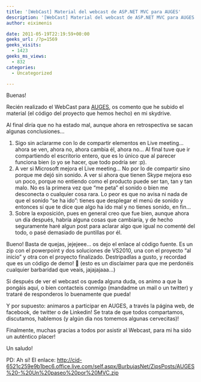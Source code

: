 ```yaml
---
title: '[WebCast] Material del webcast de ASP.NET MVC para AUGES'
description: '[WebCast] Material del webcast de ASP.NET MVC para AUGES'
author: eiximenis

date: 2011-05-19T22:19:59+00:00
geeks_url: /?p=1569
geeks_visits:
  - 1423
geeks_ms_views:
  - 832
categories:
  - Uncategorized

---
```

Buenas!

Recién realizado el WebCast para <a href="http://www.auges.org" target="_blank" rel="noopener noreferrer">AUGES</a>, os comento que he subido el material (el código del proyecto que hemos hecho) en mi skydrive.

Al final diría que no ha estado mal, aunque ahora en retrospectiva se sacan algunas conclusiones… 

  1. Sigo sin aclararme con lo de compartir elementos en Live meeting… ahora se ven, ahora no, ahora cambia él, ahora no… Al final tuve que ir compartiendo el escritorio entero, que es lo único que al parecer funciona bien (o yo se hacer, que todo podría ser :p). 
  2. A ver si Microsoft mejora el Live meeting… No por lo de compartir sino porque me dejó sin sonido. A ver si ahora que tienen Skype mejora eso un poco, porque no entiendo como el producto puede ser tan, tan y tan malo. No es la primera vez que “me peta” el sonido o bien me desconecta o cualquier cosa rara. Lo peor es que no avisa ni nada de que el sonido “se ha ido”: tienes que desplegar el menú de sonido y entonces sí que te dice que algo ha ido mal y no tienes sonido, en fin…
  3. Sobre la exposición, pues en general creo que fue bien, aunque ahora un día después, habría alguna cosas que cambiaría, y de hecho seguramente haré algun post para aclarar algo que igual no comenté del todo, o pasé demasiado de puntillas por él.

Bueno! Basta de quejas, jejejeee… os dejo el enlace al código fuente. Es un zip con el powerpoint y dos soluciones de VS2010, una con el proyecto “al inicio” y otra con el proyecto finalizado. Destripadlas a gusto, y recordad que es un código de demo! 🙂 (esto es un disclaimer para que me perdonéis cualquier barbaridad que veais, jajajajaaa…)

Si después de ver el webcast os queda alguna duda, os animo a que la pongáis aquí, o bien contacteis conmigo (mandadme un mail o un twitter) y trataré de responderos lo buenamente que pueda!

Y por supuesto: animaros a participar en AUGES, a través la página web, de facebook, de twitter o de Linkedin! Se trata de que todos compartamos, discutamos, hablemos (y algún dia nos tomemos algunas cervecitas)!

Finalmente, muchas gracias a todos por asistir al Webcast, para mi ha sido un auténtico placer!

Un saludo!

PD: Ah sí! El enlace: <http://cid-6521c259e9b1bec6.office.live.com/self.aspx/BurbujasNet/ZipsPosts/AUGES%20-%20Un%20paseo%20por%20MVC.zip>
